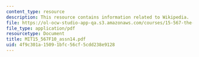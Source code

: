 ```yaml
---
content_type: resource
description: This resource contains information related to Wikipedia.
file: https://ol-ocw-studio-app-qa.s3.amazonaws.com/courses/15-567-the-economics-of-information-strategy-structure-and-pricing-fall-2010/4f9c301a15091bfc56cf5cdd238e9128_MIT15_567F10_assn14.pdf
file_type: application/pdf
resourcetype: Document
title: MIT15_567F10_assn14.pdf
uid: 4f9c301a-1509-1bfc-56cf-5cdd238e9128
---
```

